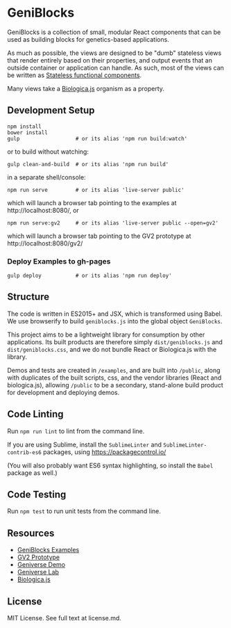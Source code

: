 # GeniBlocks

GeniBlocks is a collection of small, modular React components that can be
used as building blocks for genetics-based applications.

As much as possible, the views are designed to be "dumb" stateless views
that render entirely based on their properties, and output events that an
outside container or application can handle. As such, most of the views
can be written as [Stateless functional components](https://facebook.github.io/react/blog/2015/10/07/react-v0.14.html#stateless-functional-components).

Many views take a [Biologica.js](https://github.com/concord-consortium/biologica.js)
organism as a property.

## Development Setup

    npm install
    bower install
    gulp                  # or its alias 'npm run build:watch'

or to build without watching:

    gulp clean-and-build  # or its alias 'npm run build'

in a separate shell/console:

    npm run serve         # or its alias 'live-server public'

which will launch a browser tab pointing to the examples at http://localhost:8080/, or

    npm run serve:gv2     # or its alias 'live-server public --open=gv2'

which will launch a browser tab pointing to the GV2 prototype at http://localhost:8080/gv2/

### Deploy Examples to gh-pages

    gulp deploy           # or its alias 'npm run deploy'

## Structure

The code is written in ES2015+ and JSX, which is transformed using Babel. We use
browserify to build `geniblocks.js` into the global object `GeniBlocks`.

This project aims to be a lightweight library for consumption by other applications.
Its built products are therefore simply `dist/geniblocks.js` and `dist/geniblocks.css`,
and we do not bundle React or Biologica.js with the library.

Demos and tests are created in `/examples`, and are built into `/public`, along
with duplicates of the built scripts, css, and the vendor libraries (React and
biologica.js), allowing `/public` to be a secondary, stand-alone build product for
development and deploying demos.

## Code Linting

Run `npm run lint` to lint from the command line.

If you are using Sublime, install the `SublimeLinter` and `SublimeLinter-contrib-es6`
packages, using https://packagecontrol.io/

(You will also probably want ES6 syntax highlighting, so install the `Babel` package as well.)

## Code Testing

Run `npm test` to run unit tests from the command line.

## Resources

* [GeniBlocks Examples](http://concord-consortium.github.io/geniblocks/)
* [GV2 Prototype](http://concord-consortium.github.io/geniblocks/gv2/)
* [Geniverse Demo](http://demo.geniverse.concord.org)
* [Geniverse Lab](https://geniverse-lab.concord.org)
* [Biologica.js](http://github.com/concord-consortium/biologica.js)

## License

MIT License. See full text at license.md.

